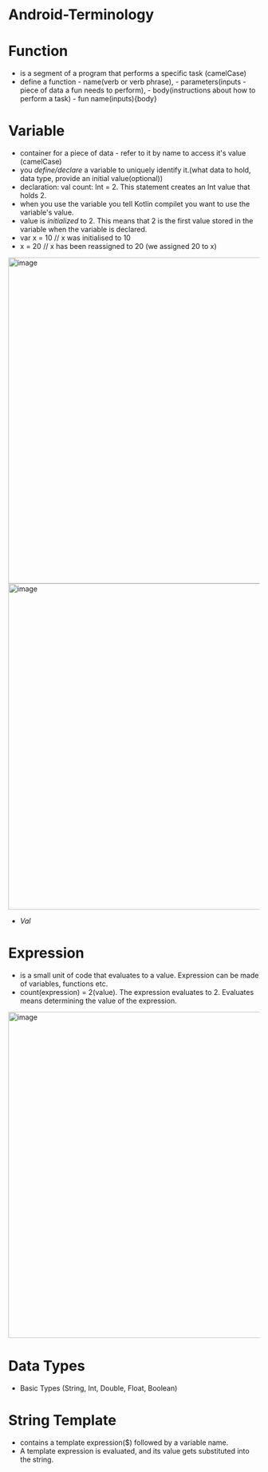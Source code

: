 # Android-Terminology

# Function
- is a segment of a program that performs a specific task (camelCase)
- define a function - name(verb or verb phrase), 
                    - parameters(inputs - piece of data a fun needs to perform), 
                    - body(instructions about how to perform a task) 
                    - fun name(inputs){body}

# Variable
- container for a piece of data - refer to it by name to access it's value (camelCase)
- you *define/declare* a variable to uniquely identify it.(what data to hold, data type, provide an initial value(optional))
- declaration: val count: Int = 2. This statement creates an Int value that holds 2.
- when you use the variable you tell Kotlin compilet you want to use the variable's value.
- value is *initialized* to 2. This means that 2 is the first value stored in the variable when the variable is declared.
- var x = 10 // x was initialised to 10
- x = 20 // x has been reassigned to 20 (we assigned 20 to x)
<img width="654" alt="image" src="https://github.com/lauravoineag/Android-Terminology/assets/77536595/bea41c4a-3da3-4d08-8d48-1f7442379996">
<img width="654" alt="image" src="https://github.com/lauravoineag/Android-Terminology/assets/77536595/bfc8cba0-f6c9-4da4-89ed-c1b00bb04626">


- *Val* 


# Expression
- is a small unit of code that evaluates to a value. Expression can be made of variables, functions etc. 
-  count(expression) = 2(value). The expression evaluates to 2. Evaluates means determining the value of the expression.  
<img width="654" alt="image" src="https://github.com/lauravoineag/Android-Terminology/assets/77536595/8d9ecae6-8980-462b-86f4-37d2b3cb716f">


# Data Types
- Basic Types (String, Int, Double, Float, Boolean)

  
# String Template
- contains a template expression($) followed by a variable name.
- A template expression is evaluated, and its value gets substituted into the string.


